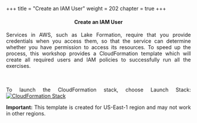 +++
title = "Create an IAM User"
weight = 202
chapter = true
+++

<center><h4>Create an IAM User</h4></center>

<div style="text-align: justify">

Services in AWS, such as Lake Formation, require that you provide credentials when you access them, so that the service can determine whether you have permission to access its resources. To speed up the process, this workshop provides a CloudFormation template which will create all required users and IAM policies  to successfully run all the exercises.

</br></br>
To launch the CloudFormation stack, choose Launch Stack:
<a href="https://aws.amazon.com/blogs/big-data/launch-an-edge-node-for-amazon-emr-to-run-rstudio/">
  <img src="/images/LaunchStack.png" alt="CloudFormation Stack">
</a>

<b>Important:</b> This template is created for US-East-1 region and may not work in other regions.
</div>
